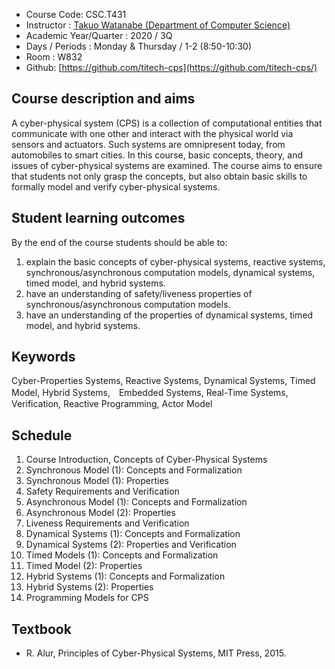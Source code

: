 * Course Code: CSC.T431
* Instructor : [Takuo Watanabe (Department of Computer Science)](http://www.psg.c.titech.ac.jp/~takuo/)
* Academic Year/Quarter : 2020 / 3Q
* Days / Periods : Monday & Thursday / 1-2 (8:50-10:30)
* Room : W832
* Github: [https://github.com/titech-cps](https://github.com/titech-cps/)

## Course description and aims
A cyber-physical system (CPS) is a collection of computational entities that communicate with one other and interact with the physical world via sensors and actuators. Such systems are  omnipresent today, from automobiles to smart cities.  In this course, basic concepts, theory, and issues of cyber-physical systems are examined. The course aims to ensure that students not only grasp the concepts, but also obtain basic skills to formally model and verify cyber-physical systems.

## Student learning outcomes
By the end of the course students should be able to:
1. explain the basic concepts of cyber-physical systems, reactive systems, synchronous/asynchronous computation models, dynamical systems, timed model, and hybrid systems.
2. have an understanding of safety/liveness properties of synchronous/asynchronous computation models.
3. have an understanding of the properties of dynamical systems, timed model, and hybrid systems.

## Keywords
Cyber-Properties Systems, Reactive Systems, Dynamical Systems, Timed Model, Hybrid Systems,　Embedded Systems, Real-Time Systems, Verification, Reactive Programming, Actor Model

## Schedule
1. Course Introduction, Concepts of Cyber-Physical Systems
2. Synchronous Model (1): Concepts and Formalization
3. Synchronous Model (1): Properties
4. Safety Requirements and Verification
5. Asynchronous Model (1): Concepts and Formalization
6. Asynchronous Model (2): Properties
7. Liveness Requirements and Verification
8. Dynamical Systems (1): Concepts and Formalization
9. Dynamical Systems (2): Properties and Verification
10. Timed Models (1): Concepts and Formalization
11. Timed Model (2): Properties
12. Hybrid Systems (1): Concepts and Formalization
13. Hybrid Systems (2): Properties
14. Programming Models for CPS

## Textbook
* R. Alur, Principles of Cyber-Physical Systems, MIT Press, 2015.

